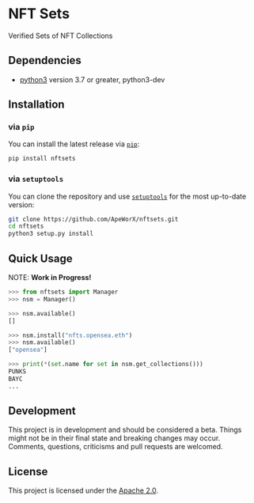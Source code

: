 # NFT Sets

Verified Sets of NFT Collections

## Dependencies

* [python3](https://www.python.org/downloads) version 3.7 or greater, python3-dev

## Installation

### via `pip`

You can install the latest release via [`pip`](https://pypi.org/project/pip/):

```bash
pip install nftsets
```

### via `setuptools`

You can clone the repository and use [`setuptools`](https://github.com/pypa/setuptools) for the most up-to-date version:

```bash
git clone https://github.com/ApeWorX/nftsets.git
cd nftsets
python3 setup.py install
```

## Quick Usage

NOTE: **Work in Progress!**

```py
>>> from nftsets import Manager
>>> nsm = Manager()

>>> nsm.available()
[]

>>> nsm.install("nfts.opensea.eth")
>>> nsm.available()
["opensea"]

>>> print(*(set.name for set in nsm.get_collections()))
PUNKS
BAYC
...
```

## Development

This project is in development and should be considered a beta.
Things might not be in their final state and breaking changes may occur.
Comments, questions, criticisms and pull requests are welcomed.

## License

This project is licensed under the [Apache 2.0](LICENSE).
